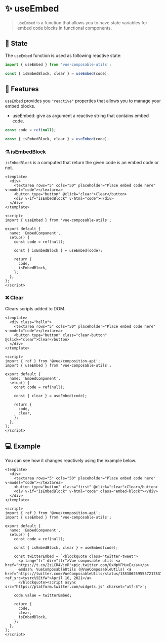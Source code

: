 # :sparkles: useEmbed

> `useEmbed` is a function that allows you to have state variables for embed code blocks in functional components.

## :convenience_store: State

The `useEmbed` function is used as following reactive state:

```js
import { useEmbed } from 'vue-composable-utils';

const { isEmbedBlock, clear } = useEmbed(code);
```

## :rocket: Features

`useEmbed` provides you `"reactive"` properties that allows you to manage your embed blocks.

- useEmbed: give as argument a reactive string that contains embed code.

```js
const code = ref(null);

const { isEmbedBlock, clear } = useEmbed(code);
```

### :alembic: isEmbedBlock

`isEmbedBlock` is a computed that return the given code is an embed code or not.

```vue
<template>
  <div>
    <textarea rows="5" cols="50" placeholder="Place embed code here" v-model="code"></textarea>
    <button type="button" @click="clear">Clear</button>
    <div v-if="isEmbedBlock" v-html="code"></div>
  </div>
</template>

<script>
import { useEmbed } from 'vue-composable-utils';

export default {
  name: 'EmbedComponent',
  setup() {
    const code = ref(null);

    const { isEmbedBlock } = useEmbed(code);

    return {
      code,
      isEmbedBlock,
    };
  },
};
</script>
```

### :x: Clear

Clears scripts added to DOM.

```vue
<template>
  <div class="hello">
    <textarea rows="5" cols="50" placeholder="Place embed code here" v-model="code"></textarea>
    <button type="button" class="clear-button" @click="clear">Clear</button>
  </div>
</template>

<script>
import { ref } from '@vue/composition-api';
import { useEmbed } from 'vue-composable-utils';

export default {
  name: 'EmbedComponent',
  setup() {
    const code = ref(null);

    const { clear } = useEmbed(code);

    return {
      code,
      clear,
    };
  },
};
</script>
```

## :computer: Example

You can see how it changes reactively using the example below.

<EmbedComponent />

```vue
<template>
  <div>
    <textarea rows="5" cols="50" placeholder="Place embed code here" v-model="code"></textarea>
    <button type="button" class="first" @click="clear">Clear</button>
    <div v-if="isEmbedBlock" v-html="code" class="embed-block"></div>
  </div>
</template>

<script>
import { ref } from '@vue/composition-api';
import { useEmbed } from 'vue-composable-utils';

export default {
  name: 'EmbedComponent',
  setup() {
    const code = ref(null);

    const { isEmbedBlock, clear } = useEmbed(code);

    const twitterEmbed = `<blockquote class="twitter-tweet">
      <p lang="tr" dir="ltr">Vue composable utils <a href="https://t.co/2zLCR4VjyR">pic.twitter.com/0xNpVFMuxE</a></p>
      &mdash; VueComposableUtils (@VueComposableUtils) <a href="https://twitter.com/VueComposableUtils/status/1383062695537217537?ref_src=twsrc%5Etfw">April 16, 2021</a>
      </blockquote><script async src="https://platform.twitter.com/widgets.js" charset="utf-8">`;

    code.value = twitterEmbed;

    return {
      code,
      clear,
      isEmbedBlock,
    };
  },
};
</script>
```

<ToggleDarkMode/>
